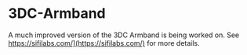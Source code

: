 # 3DC-Armband

A much improved version of the 3DC Armband is being worked on. See https://sifilabs.com/](https://sifilabs.com/) for more details.
